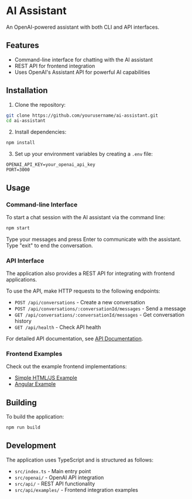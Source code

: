 # AI Assistant

An OpenAI-powered assistant with both CLI and API interfaces.

## Features

-   Command-line interface for chatting with the AI assistant
-   REST API for frontend integration
-   Uses OpenAI's Assistant API for powerful AI capabilities

## Installation

1. Clone the repository:

```bash
git clone https://github.com/yourusername/ai-assistant.git
cd ai-assistant
```

2. Install dependencies:

```bash
npm install
```

3. Set up your environment variables by creating a `.env` file:

```
OPENAI_API_KEY=your_openai_api_key
PORT=3000
```

## Usage

### Command-line Interface

To start a chat session with the AI assistant via the command line:

```bash
npm start
```

Type your messages and press Enter to communicate with the assistant. Type "exit" to end the conversation.

### API Interface

The application also provides a REST API for integrating with frontend applications.

To use the API, make HTTP requests to the following endpoints:

-   `POST /api/conversations` - Create a new conversation
-   `POST /api/conversations/:conversationId/messages` - Send a message
-   `GET /api/conversations/:conversationId/messages` - Get conversation history
-   `GET /api/health` - Check API health

For detailed API documentation, see [API Documentation](src/api/README.md).

### Frontend Examples

Check out the example frontend implementations:

-   [Simple HTML/JS Example](src/api/examples/frontend-example.html)
-   [Angular Example](src/api/examples/angular-example.ts)

## Building

To build the application:

```bash
npm run build
```

## Development

The application uses TypeScript and is structured as follows:

-   `src/index.ts` - Main entry point
-   `src/openai/` - OpenAI API integration
-   `src/api/` - REST API functionality
-   `src/api/examples/` - Frontend integration examples
